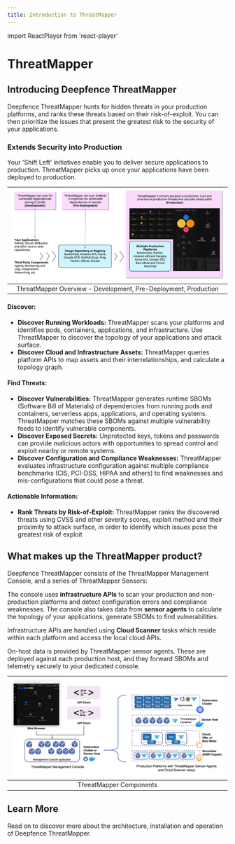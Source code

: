 ```yaml
---
title: Introduction to ThreatMapper
---
```

import ReactPlayer from 'react-player'

# ThreatMapper

## Introducing Deepfence ThreatMapper

Deepfence ThreatMapper hunts for hidden threats in your production platforms, and ranks these threats based on their risk-of-exploit. You can then prioritize the issues that present the greatest risk to the security of your applications.

[//]: # (<ReactPlayer controls url='/img/threatmapper-intro.mp4'></ReactPlayer>)

### Extends Security into Production 

Your 'Shift Left' initiatives enable you to deliver secure applications to production. ThreatMapper picks up once your applications have been deployed to production.


|     ![ThreatMapper Overview](img/threatmapper-overview.jpg)     |
|:---------------------------------------------------------------:|
| ThreatMapper Overview - Development, Pre-Deployment, Production |

#### Discover:

* **Discover Running Workloads:** ThreatMapper scans your platforms and identifies pods, containers, applications, and infrastructure.  Use ThreatMapper to discover the topology of your applications and attack surface.
* **Discover Cloud and Infrastructure Assets:** ThreatMapper queries platform APIs to map assets and their interrelationships, and calculate a topology graph.

#### Find Threats:

* **Discover Vulnerabilities:** ThreatMapper generates runtime SBOMs (Software Bill of Materials) of dependencies from running pods and containers, serverless apps, applications, and operating systems.  ThreatMapper matches these SBOMs against multiple vulnerability feeds to identify vulnerable components.
* **Discover Exposed Secrets:** Unprotected keys, tokens and passwords can provide malicious actors with opportunities to spread control and exploit nearby or remote systems.
* **Discover Configuration and Compliance Weaknesses:** ThreatMapper evaluates infrastructure configuration against multiple compliance benchmarks (CIS, PCI-DSS, HIPAA and others) to find weaknesses and mis-configurations that could pose a threat. 

#### Actionable Information:

* **Rank Threats by Risk-of-Exploit:** ThreatMapper ranks the discovered threats using CVSS and other severity scores, exploit method and their proximity to attack surface, in order to identify which issues pose the greatest risk of exploit


## What makes up the ThreatMapper product?

Deepfence ThreatMapper consists of the ThreatMapper Management Console, and a series of ThreatMapper Sensors:

The console uses **infrastructure APIs** to scan your production and non-production platforms and detect configuration errors and compliance weaknesses.
The console also takes data from **sensor agents** to calculate the topology of your applications, generate SBOMs to find vulnerabilities.

Infrastructure APIs are handled using **Cloud Scanner** tasks which reside within each platform and access the local cloud APIs.

On-host data is provided by ThreatMapper sensor agents.  These are deployed against each production host, and they forward SBOMs and telemetry securely to your dedicated console.   

| ![ThreatMapper Components](img/threatmapper-components.jpg) |
|:-----------------------------------------------------------:|
|                   ThreatMapper Components                   |

## Learn More

Read on to discover more about the architecture, installation and operation of Deepfence ThreatMapper.
